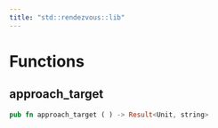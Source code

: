 ```yaml
---
title: "std::rendezvous::lib"
---
```




# Functions


## approach_target

```rust
pub fn approach_target ( ) -> Result<Unit, string>
```


